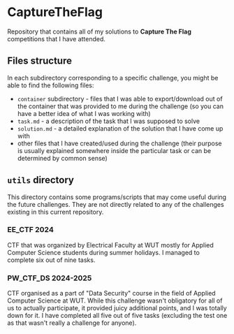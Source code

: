 # CaptureTheFlag
Repository that contains all of my solutions to **Capture The Flag** competitions that I have attended.

## Files structure
In each subdirectory corresponding to a specific challenge, you might be able to find the following files:
- `container` subdirectory - files that I was able to export/download out of the container that was provided to me
during the challenge (so you can have a better idea of what I was working with)
- `task.md` - a description of the task that I was supposed to solve
- `solution.md` - a detailed explanation of the solution that I have come up with
- other files that I have created/used during the challenge
(their purpose is usually explained somewhere inside the particular task or can be determined by common sense)

## `utils` directory
This directory contains some programs/scripts that may come useful during the future challenges.
They are not directly related to any of the challenges existing in this current repository.

### EE_CTF 2024
CTF that was organized by Electrical Faculty at WUT mostly for Applied Computer Science students during summer holidays.
I managed to complete six out of nine tasks.

### PW_CTF_DS 2024-2025
CTF organised as a part of "Data Security" course in the field of Applied Computer Science at WUT.
While this challenge wasn't obligatory for all of us to actually participate, it provided juicy additional points,
and I was totally down for it.
I have completed all five out of five tasks (excluding the test one as that wasn't really a challenge for anyone).